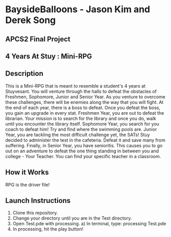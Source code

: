 # BaysideBalloons - Jason Kim and Derek Song
## APCS2 Final Project
## 4 Years At Stuy : Mini-RPG

## Description
  This is a Mini-RPG that is meant to resemble a student's 4 years at Stuyvesant. You will venture through the halls to defeat the obstacles of Freshmen, Sophomore, Junior and Senior Year. As you venture to overcome these challenges, there will be enemies along the way that you will fight. At the end of each year, there is a boss to defeat. Once you defeat the boss, you gain an upgrade in every stat.
  Freshmen Year, you are out to defeat the librarian. Your mission is to search for the library and once you do, walk until you encounter the library itself. Sophomore Year, you search for you coach to defeat him! Try and find where the swimming pools are. Junior Year, you are tackling the most difficult challenge yet, the SATs! Stuy decided to administer the test in the cafeteria. Defeat it and save many from suffering. Finally, in Senior Year, you have senioritis. This causes you to go out on an adventure to defeat the one thing standing in between you and college - Your Teacher. You can find your specific teacher in a classroom.
  
## How it Works
  RPG is the driver file!
  
## Launch Instructions
  1) Clone this repository.
  2) Change your directory until you are in the Test directory.
  3) Open Test.pde with processing.
    a) In terminal, type: processing Test.pde
  4) In processing, hit the play button!
